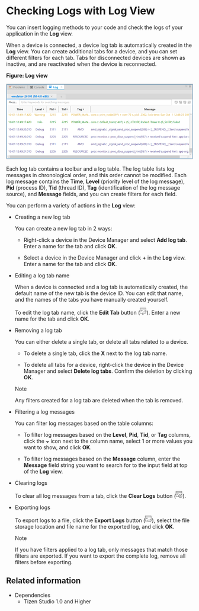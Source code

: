 # Checking Logs with Log View

You can insert logging methods to your code and check the logs of your application in the **Log** view.

When a device is connected, a device log tab is automatically created in the **Log** view. You can create additional tabs for a device, and you can set different filters for each tab. Tabs for disconnected devices are shown as inactive, and are reactivated when the device is reconnected.

**Figure: Log view**

![Log view](./media/log_view.png)

Each log tab contains a toolbar and a log table. The log table lists log messages in chronological order, and this order cannot be modified. Each log message contains the **Time**, **Level** (priority level of the log message), **Pid** (process ID), **Tid** (thread ID), **Tag** (identification of the log message source), and **Message** fields, and you can create filters for each field.

You can perform a variety of actions in the **Log** view:

- Creating a new log tab

   You can create a new log tab in 2 ways:

   - Right-click a device in the Device Manager and select **Add log tab**. Enter a name for the tab and click **OK**.

   - Select a device in the Device Manager and click **+** in the **Log** view. Enter a name for the tab and click **OK**.

- Editing a log tab name

   When a device is connected and a log tab is automatically created, the default name of the new tab is the device ID. You can edit that name, and the names of the tabs you have manually created yourself.

   To edit the log tab name, click the **Edit Tab** button (![Edit Tab](./media/log_view_edit_tab_icon.png)). Enter a new name for the tab and click **OK**.

- Removing a log tab

   You can either delete a single tab, or delete all tabs related to a device.

   - To delete a single tab, click the **X** next to the log tab name.

   - To delete all tabs for a device, right-click the device in the Device Manager and select **Delete log tabs**. Confirm the deletion by clicking **OK**.

   > [!NOTE]
   >
   > Any filters created for a log tab are deleted when the tab is removed.

- Filtering a log messages

   You can filter log messages based on the table columns:

   - To filter log messages based on the **Level**, **Pid**, **Tid**, or **Tag** columns, click the ![Down arrow](./media/device_manager_downarrow_icon.png) icon next to the column name, select 1 or more values you want to show, and click **OK**.

   - To filter log messages based on the **Message** column, enter the **Message** field string you want to search for to the input field at top of the **Log** view.

- Clearing logs

   To clear all log messages from a tab, click the **Clear Logs** button (![Clear Logs](./media/log_view_clear_logs_icon.png)).

- Exporting logs

   To export logs to a file, click the **Export Logs** button (![Export Logs](./media/log_view_export_logs_icon.png)), select the file storage location and file name for the exported log, and click **OK**.

   > [!NOTE]
   >
   > If you have filters applied to a log tab, only messages that match those filters are exported. If you want to export the complete log, remove all filters before exporting.

## Related information
* Dependencies  
  - Tizen Studio 1.0 and Higher
